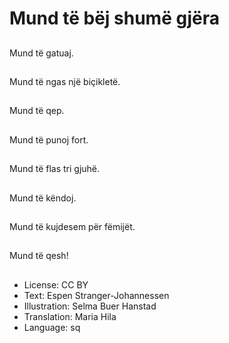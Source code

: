 # Mund të bëj shumë gjëra

##
Mund të gatuaj.

##
Mund të ngas një biçikletë.

##
Mund të qep.

##
Mund të punoj fort.

##
Mund të flas tri gjuhë.

##
Mund të këndoj.

##
Mund të kujdesem për fëmijët.

##
Mund të qesh!

##
* License: CC BY
* Text: Espen Stranger-Johannessen
* Illustration: Selma Buer Hanstad
* Translation: Maria Hila
* Language: sq
